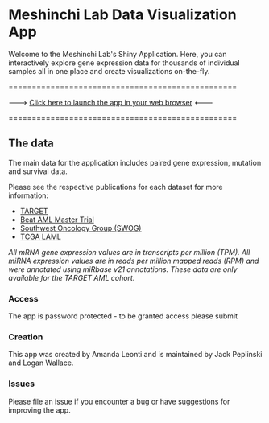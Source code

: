 # Meshinchi Lab Data Visualization App

Welcome to the Meshinchi Lab's Shiny Application. Here, you can interactively explore gene expression data for thousands of individual samples all in one place and create visualizations on-the-fly. 


=================================================

---> [Click here to launch the app in your web browser](https://meshinchi-data-viz.fredhutch.org/) <---

=================================================


## The data

The main data for the application includes paired gene expression, mutation and survival data.  

Please see the respective publications for each dataset for more information:

- [TARGET](https://www.cancer.gov/ccg/research/genome-sequencing/target/studied-cancers/acute-myeloid-leukemia)
- [Beat AML Master Trial](https://pubmed.ncbi.nlm.nih.gov/30333627/)
- [Southwest Oncology Group (SWOG)](https://www.ncbi.nlm.nih.gov/pmc/articles/PMC3682338/)
- [TCGA LAML](https://www.nejm.org/doi/full/10.1056/NEJMoa1301689)

*All mRNA gene expression values are in transcripts per million (TPM). All miRNA expression values are in reads per million mapped reads (RPM) and were annotated using miRbase v21 annotations. These data are only available for the TARGET AML cohort.*

### Access

The app is password protected - to be granted access please submit 


### Creation

This app was created by Amanda Leonti and is maintained by Jack Peplinski and Logan Wallace. 


### Issues

Please file an issue if you encounter a bug or have suggestions for improving the app. 
